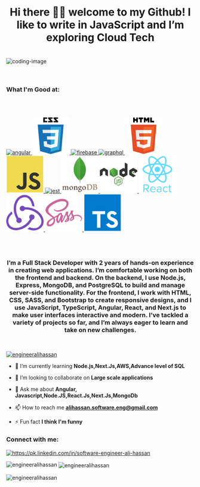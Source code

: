 <h1 align="center">Hi there 👋🏾 welcome to my Github! I like to write in JavaScript and I’m exploring Cloud Tech</h1>
<br/>
<img align='center' src="https://cubettech.com/wp-content/uploads/2021/05/WEB-Full-Stack-Developer.jpg" alt="coding-image"><br>
<br/>
<br />
<h3 align="left">What I'm Good at:</h3>
<br />
<br />
<p align="left"> <a href="https://angular.io" target="_blank" rel="noreferrer"> <img src="https://angular.io/assets/images/logos/angular/angular.svg" alt="angular" width="100" height="100"/> </a> <a href="https://www.w3schools.com/css/" target="_blank" rel="noreferrer"> <img src="https://raw.githubusercontent.com/devicons/devicon/master/icons/css3/css3-original-wordmark.svg" alt="css3" width="100" height="100"/> </a> <a href="https://firebase.google.com/" target="_blank" rel="noreferrer"> <img src="https://www.vectorlogo.zone/logos/firebase/firebase-icon.svg" alt="firebase" width="100" height="100"/> </a> <a href="https://graphql.org" target="_blank" rel="noreferrer"> <img src="https://www.vectorlogo.zone/logos/graphql/graphql-icon.svg" alt="graphql" width="100" height="100"/> </a> <a href="https://www.w3.org/html/" target="_blank" rel="noreferrer"> <img src="https://raw.githubusercontent.com/devicons/devicon/master/icons/html5/html5-original-wordmark.svg" alt="html5" width="100" height="100"/> </a> <a href="https://developer.mozilla.org/en-US/docs/Web/JavaScript" target="_blank" rel="noreferrer"> <img src="https://raw.githubusercontent.com/devicons/devicon/master/icons/javascript/javascript-original.svg" alt="javascript" width="100" height="100"/> </a> <a href="https://jestjs.io" target="_blank" rel="noreferrer"> <img src="https://www.vectorlogo.zone/logos/jestjsio/jestjsio-icon.svg" alt="jest" width="100" height="100"/> </a> <a href="https://www.mongodb.com/" target="_blank" rel="noreferrer"> <img src="https://raw.githubusercontent.com/devicons/devicon/master/icons/mongodb/mongodb-original-wordmark.svg" alt="mongodb" width="100" height="100"/> </a> <a href="https://nodejs.org" target="_blank" rel="noreferrer"> <img src="https://raw.githubusercontent.com/devicons/devicon/master/icons/nodejs/nodejs-original-wordmark.svg" alt="nodejs" width="100" height="100"/> </a> <a href="https://reactjs.org/" target="_blank" rel="noreferrer"> <img src="https://raw.githubusercontent.com/devicons/devicon/master/icons/react/react-original-wordmark.svg" alt="react" width="100" height="100"/> </a> <a href="https://redux.js.org" target="_blank" rel="noreferrer"> <img src="https://raw.githubusercontent.com/devicons/devicon/master/icons/redux/redux-original.svg" alt="redux" width="100" height="100"/> </a> <a href="https://sass-lang.com" target="_blank" rel="noreferrer"> <img src="https://raw.githubusercontent.com/devicons/devicon/master/icons/sass/sass-original.svg" alt="sass" width="100" height="100"/> </a> <a href="https://www.typescriptlang.org/" target="_blank" rel="noreferrer"> <img src="https://raw.githubusercontent.com/devicons/devicon/master/icons/typescript/typescript-original.svg" alt="typescript" width="100" height="100"/> </a> </p>
<br />
<br />
<h3 align='center' >I’m a Full Stack Developer with 2 years of hands-on experience in creating web applications. I’m comfortable working on both the frontend and backend. On the backend, I use Node.js, Express, MongoDB, and PostgreSQL to build and manage server-side functionality. For the frontend, I work with HTML, CSS, SASS, and Bootstrap to create responsive designs, and I use JavaScript, TypeScript, Angular, React, and Next.js to make user interfaces interactive and modern. I’ve tackled a variety of projects so far, and I’m always eager to learn and take on new challenges. </h3>
<br/>
<p align="left"> <a href="https://github.com/ryo-ma/github-profile-trophy"><img src="https://github-profile-trophy.vercel.app/?username=engineeralihassan" alt="engineeralihassan" /></a> </p>

- 🌱 I’m currently learning **Node.js,Next.Js,AWS,Advance level of SQL**

- 👯 I’m looking to collaborate on **Large scale applications**

- 💬 Ask me about **Angular, Javascript,Node.JS,React.Js,Next.Js,MongoDb**

- 📫 How to reach me **alihassan.software.eng@gmail.com**

- ⚡ Fun fact **I think I'm funny**

<h3 align="left">Connect with me:</h3>
<p align="left">
<a href="https://linkedin.com/in/https://pk.linkedin.com/in/software-engineer-ali-hassan" target="blank"><img align="center" src="https://raw.githubusercontent.com/rahuldkjain/github-profile-readme-generator/master/src/images/icons/Social/linked-in-alt.svg" alt="https://pk.linkedin.com/in/software-engineer-ali-hassan" height="30" width="100" /></a>
</p>



<p><img align="left" src="https://github-readme-stats.vercel.app/api/top-langs?username=engineeralihassan&show_icons=true&locale=en&layout=compact" alt="engineeralihassan" /></p>

<p>&nbsp;<img align="center" src="https://github-readme-stats.vercel.app/api?username=engineeralihassan&show_icons=true&locale=en" alt="engineeralihassan" /></p>

<p><img align="center" src="https://github-readme-streak-stats.herokuapp.com/?user=engineeralihassan&" alt="engineeralihassan" /></p>
